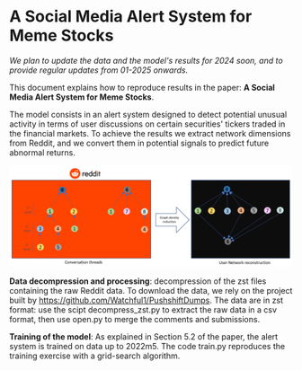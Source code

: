 # A Social Media Alert System for Meme Stocks

*We plan to update the data and the model's results for 2024 soon, and to provide regular updates from 01-2025 onwards.*

This document explains how to reproduce results in the paper: **A Social Media Alert System for Meme Stocks**.

The model consists in an alert system designed to detect potential unusual activity in terms of user discussions on certain securities' tickers traded in the financial markets.
To achieve the results we extract network dimensions from Reddit, and we convert them in potential signals to predict future abnormal returns. 

<img src="figures/Network_creation.PNG" alt="Reddit social structure" width="800">

**Data decompression and processing**: 
decompression of the zst files containing the raw Reddit data. To download the data, we rely on the project built by https://github.com/Watchful1/PushshiftDumps. 
The data are in zst format: use the scipt decompress_zst.py to extract the raw data in a csv format, then use open.py to merge the comments and submissions.


**Training of the model**:
As explained in Section 5.2 of the paper, the alert system is trained on data up to 2022m5. The code train.py reproduces the training exercise with a grid-search algorithm.

